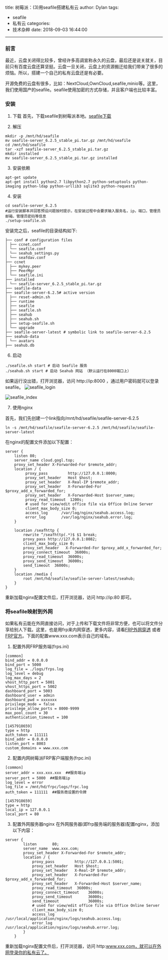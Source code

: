 title: 树莓派：(3)用seafile搭建私有云
author: Dylan
tags:
  - seafile
  - 私有云
categories: 
  - 技术杂粹
date: 2018-09-03 16:44:00
---
### 前言
最近，云盘关闭得比较多，曾经许多高调宣称永久的云盘，最后还是说关就关，目前只有百度云盘还算坚挺。云盘一旦关闭，云盘上的资源搬迁给我们带来了很多的烦恼。所以，搭建一个自己的私有云盘还是有必要。

开源免费的云盘有很多，比如：NextCloud,OwnCloud,seafile,minio等。这里，我们使用国产的seafile。seafile使用加密的方式存储，并且客户端也比较丰富。

### 安装
1. 下载
首先，下载seafile到树莓派本地。[seafile下载](https://github.com/haiwen/seafile-rpi/releases/download/v6.2.5/seafile-server_6.2.5_stable_pi.tar.gz)

2. 解压

```shell 
mkdir -p /mnt/hd/seafile
mv seafile-server_6.2.5_stable_pi.tar.gz /mnt/hd/seafile
cd /mnt/hd/seafile
tar -xzf seafile-server_6.2.5_stable_pi.tar.gz
mkdir installed
mv seafile-server_6.2.5_stable_pi.tar.gz installed
```

3. 安装依赖

```shell 
apt-get update
apt-get install python2.7 libpython2.7 python-setuptools python-imaging python-ldap python-urllib3 sqlite3 python-requests
```

4. 安装

```shell
cd seafile-server_6.2.5
#运行安装脚本并回答预设问题按时提示，在安装过程中会要求输入服务名，ip，端口，管理员邮箱，管理员密码等信息
./setup-seafile.sh
```
安装完之后，seafile的目录结构如下:

```
├── conf # configuration files
│ ├── ccnet.conf
│ └── seafile.conf
│ └── seahub_settings.py
│ └── seafdav.conf
├── ccnet
│ ├── mykey.peer
│ ├── PeerMgr
│ └── seafile.ini
├── installed
│ └── seafile-server_6.2.5_stable_pi.tar.gz
├── seafile-data
├── seafile-server-6.2.5# active version
│ ├── reset-admin.sh
│ ├── runtime
│ ├── seafile
│ ├── seafile.sh
│ ├── seahub
│ ├── seahub.sh
│ ├── setup-seafile.sh
│ └── upgrade
├── seafile-server-latest # symbolic link to seafile-server-6.2.5
├── seahub-data
│ └── avatars
├── seahub.db
```

6. 启动

```shell 
./seafile.sh start # 启动 Seafile 服务
./seahub.sh start # 启动 Seahub 网站 （默认运行在8000端口上）
```
如果运行没出错，打开浏览器，访问 http://ip:8000 ，通过用户密码就可以登录seafile。
![seafile_login](/images/blog/seafile_login.png)

![seafile_index](/images/blog/seafile_index.png)

7. 使用nginx

首先，我们先创建一个link指向/mnt/hd/seafile/seafile-server-6.2.5

```shell
ln -s /mnt/hd/seafile/seafile-server-6.2.5 /mnt/hd/seafile/seafile-server-latest
```
在nginx的配置文件添加以下配置：
```
server {
    listen 80;
    server_name cloud.gogl.top;
    proxy_set_header X-Forwarded-For $remote_addr;
    location / {
         proxy_pass         http://127.0.0.1:8000;
         proxy_set_header   Host $host;
         proxy_set_header   X-Real-IP $remote_addr;
         proxy_set_header   X-Forwarded-For $proxy_add_x_forwarded_for;
         proxy_set_header   X-Forwarded-Host $server_name;
         proxy_read_timeout  1200s;
         # used for view/edit office file via Office Online Server
         client_max_body_size 0;
         access_log      /var/log/nginx/seahub.access.log;
         error_log       /var/log/nginx/seahub.error.log;
    }

    location /seafhttp {
        rewrite ^/seafhttp(.*)$ $1 break;
        proxy_pass http://127.0.0.1:8082;
        client_max_body_size 0;
        proxy_set_header   X-Forwarded-For $proxy_add_x_forwarded_for;
        proxy_connect_timeout  36000s;
        proxy_read_timeout  36000s;
        proxy_send_timeout  36000s;
        send_timeout  36000s;
    }
    location /media {
        root /mnt/hd/seafile/seafile-server-latest/seahub;
    }
}
```

重新加载nginx配置文件后，打开浏览器，访问 http://ip:80 即可。

### 将seafile映射到外网
如果私有云能在外网直接访问，对于上传和下载文件将非常方便，也可以将文件分享给别人下载。这里，也是用frp来内网穿透，更多内容，请看[FRP外网穿透](http://tun.gogl.top) 或者 [FRP官方](https://github.com/fatedier/frp)。下面的配置www.xxx.com表示自己的域名。

1. 配置外网FRP服务端(frps.ini)

```
[common]
bind_addr = 0.0.0.0
bind_port = 5000
log_file = ./logs/frps.log
log_level = debug
log_max_days = 2
vhost_http_port = 5001
vhost_https_port = 5002
dashboard_port = 5003
dashboard_user = admin
dashboard_pwd = xxxxxxx
privilege_mode = false
privilege_allow_ports = 8000-9999
max_pool_count = 30
authentication_timeout = 100

[1457918659]
type = http
auth_token = 111111
bind_addr = 0.0.0.0
listen_port = 8003
custom_domains = www.xxx.com
```

2. 配置内网树莓派FRP客户端服务(frpc.ini)

```
[common]
server_addr = xxx.xxx.xxx  ##服务端ip
server_port = 5000  ##服务端ip
log_level = error
log_file = /mnt/hd/frpc/logs/frpc.log
auth_token = 111111  ##服务商设置的令牌

[1457918659]
type = http
local_ip = 127.0.0.1
local_port = 80
```

3. 配置外网服务器nginx
在外网服务器(即frp服务端的服务器)配置nginx，添加以下内容：

```
server {
        listen       80;
        server_name  www.xxx.com;
        proxy_set_header X-Forwarded-For $remote_addr;
        location / {
            proxy_pass         http://127.0.0.1:5001;
            proxy_set_header   Host $host;
            proxy_set_header   X-Real-IP $remote_addr;
            proxy_set_header   X-Forwarded-For $proxy_add_x_forwarded_for;
            proxy_set_header   X-Forwarded-Host $server_name;
            proxy_read_timeout  36000s;
            proxy_connect_timeout    36000s;
            proxy_send_timeout       36000s;
            send_timeout             36000s;
            # used for view/edit office file via Office Online Server
            client_max_body_size 0;
            access_log      /usr/local/application/nginx/logs/seahub.access.log;
            error_log       /usr/local/application/nginx/logs/seahub.error.log;
        }
    }
```
重新加载nginx配置文件后，打开浏览器，访问 http:www.xxx.com，就可以在外网登录你的私有云了。
